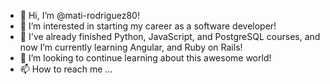 - 👋 Hi, I’m @mati-rodriguez80!
- 👀 I’m interested in starting my career as a software developer!
- 🌱 I've already finished Python, JavaScript, and PostgreSQL courses, and now I’m currently learning Angular, and Ruby on Rails! 
- 💞️ I’m looking to continue learning about this awesome world!
- 📫 How to reach me ...

<!---
mati-rodriguez80/mati-rodriguez80 is a ✨ special ✨ repository because its `README.md` (this file) appears on your GitHub profile.
You can click the Preview link to take a look at your changes.
--->
